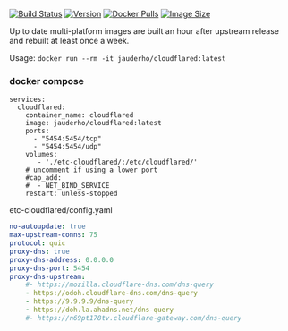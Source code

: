 
[![Build Status](https://github.com/jauderho/dockerfiles/workflows/cloudflared/badge.svg)](https://github.com/jauderho/dockerfiles/actions)
[![Version](https://img.shields.io/docker/v/jauderho/cloudflared/latest)](https://github.com/cloudflare/cloudflared)
[![Docker Pulls](https://img.shields.io/docker/pulls/jauderho/cloudflared)](https://hub.docker.com/r/jauderho/cloudflared/)
[![Image Size](https://img.shields.io/docker/image-size/jauderho/cloudflared/latest)](https://hub.docker.com/r/jauderho/cloudflared/)

Up to date multi-platform images are built an hour after upstream release and rebuilt at least once a week.

Usage: `docker run --rm -it jauderho/cloudflared:latest`

### docker compose

```
services:
  cloudflared:
    container_name: cloudflared
    image: jauderho/cloudflared:latest
    ports:
      - "5454:5454/tcp"
      - "5454:5454/udp"
    volumes:
       - './etc-cloudflared/:/etc/cloudflared/'
    # uncomment if using a lower port
    #cap_add:
    #  - NET_BIND_SERVICE
    restart: unless-stopped
```

etc-cloudflared/config.yaml
```yaml
no-autoupdate: true
max-upstream-conns: 75
protocol: quic
proxy-dns: true
proxy-dns-address: 0.0.0.0
proxy-dns-port: 5454
proxy-dns-upstream:
    #- https://mozilla.cloudflare-dns.com/dns-query
    - https://odoh.cloudflare-dns.com/dns-query
    - https://9.9.9.9/dns-query
    - https://doh.la.ahadns.net/dns-query
    #- https://n69pt178tv.cloudflare-gateway.com/dns-query
